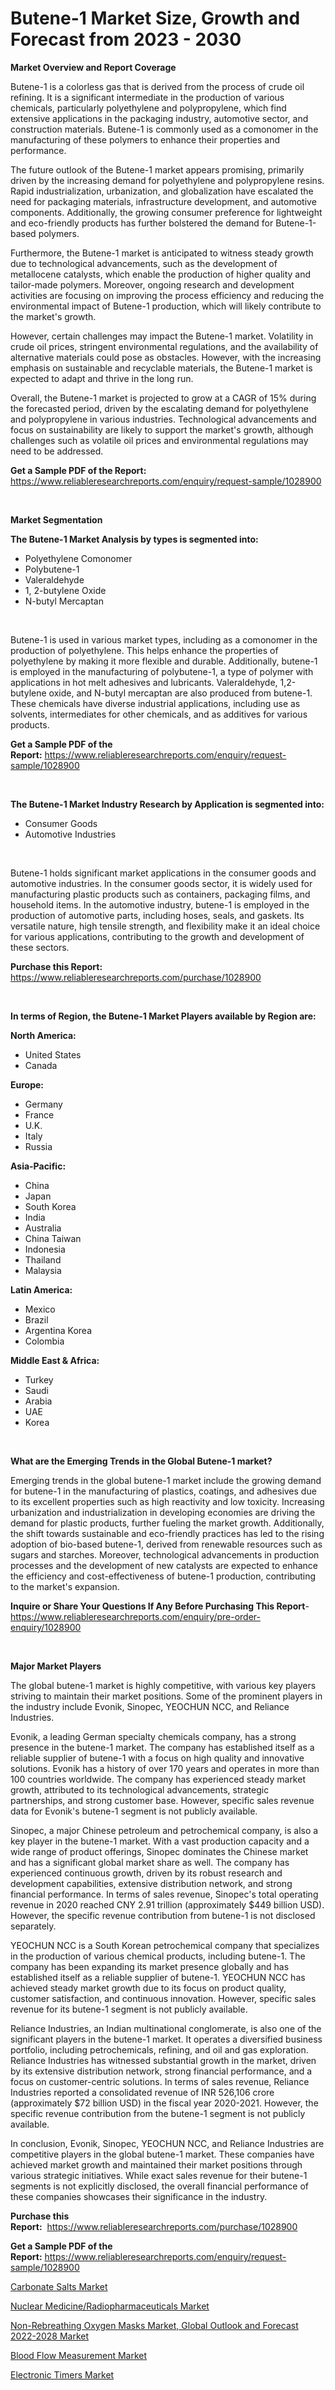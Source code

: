<p><h1>Butene-1 Market Size, Growth and Forecast from 2023 - 2030</h1></p><p><strong>Market Overview and Report Coverage</strong></p>
<p><p>Butene-1 is a colorless gas that is derived from the process of crude oil refining. It is a significant intermediate in the production of various chemicals, particularly polyethylene and polypropylene, which find extensive applications in the packaging industry, automotive sector, and construction materials. Butene-1 is commonly used as a comonomer in the manufacturing of these polymers to enhance their properties and performance.</p><p>The future outlook of the Butene-1 market appears promising, primarily driven by the increasing demand for polyethylene and polypropylene resins. Rapid industrialization, urbanization, and globalization have escalated the need for packaging materials, infrastructure development, and automotive components. Additionally, the growing consumer preference for lightweight and eco-friendly products has further bolstered the demand for Butene-1-based polymers.</p><p>Furthermore, the Butene-1 market is anticipated to witness steady growth due to technological advancements, such as the development of metallocene catalysts, which enable the production of higher quality and tailor-made polymers. Moreover, ongoing research and development activities are focusing on improving the process efficiency and reducing the environmental impact of Butene-1 production, which will likely contribute to the market's growth.</p><p>However, certain challenges may impact the Butene-1 market. Volatility in crude oil prices, stringent environmental regulations, and the availability of alternative materials could pose as obstacles. However, with the increasing emphasis on sustainable and recyclable materials, the Butene-1 market is expected to adapt and thrive in the long run.</p><p>Overall, the Butene-1 market is projected to grow at a CAGR of 15% during the forecasted period, driven by the escalating demand for polyethylene and polypropylene in various industries. Technological advancements and focus on sustainability are likely to support the market's growth, although challenges such as volatile oil prices and environmental regulations may need to be addressed.</p></p>
<p><strong>Get a Sample PDF of the Report:</strong> <a href="https://www.reliableresearchreports.com/enquiry/request-sample/1028900">https://www.reliableresearchreports.com/enquiry/request-sample/1028900</a></p>
<p>&nbsp;</p>
<p><strong>Market Segmentation</strong></p>
<p><strong>The Butene-1 Market Analysis by types is segmented into:</strong></p>
<p><ul><li>Polyethylene Comonomer</li><li>Polybutene-1</li><li>Valeraldehyde</li><li>1, 2-butylene Oxide</li><li>N-butyl Mercaptan</li></ul></p>
<p>&nbsp;</p>
<p><p>Butene-1 is used in various market types, including as a comonomer in the production of polyethylene. This helps enhance the properties of polyethylene by making it more flexible and durable. Additionally, butene-1 is employed in the manufacturing of polybutene-1, a type of polymer with applications in hot melt adhesives and lubricants. Valeraldehyde, 1,2-butylene oxide, and N-butyl mercaptan are also produced from butene-1. These chemicals have diverse industrial applications, including use as solvents, intermediates for other chemicals, and as additives for various products.</p></p>
<p><strong>Get a Sample PDF of the Report:</strong>&nbsp;<a href="https://www.reliableresearchreports.com/enquiry/request-sample/1028900">https://www.reliableresearchreports.com/enquiry/request-sample/1028900</a></p>
<p>&nbsp;</p>
<p><strong>The Butene-1 Market Industry Research by Application is segmented into:</strong></p>
<p><ul><li>Consumer Goods</li><li>Automotive Industries</li></ul></p>
<p>&nbsp;</p>
<p><p>Butene-1 holds significant market applications in the consumer goods and automotive industries. In the consumer goods sector, it is widely used for manufacturing plastic products such as containers, packaging films, and household items. In the automotive industry, butene-1 is employed in the production of automotive parts, including hoses, seals, and gaskets. Its versatile nature, high tensile strength, and flexibility make it an ideal choice for various applications, contributing to the growth and development of these sectors.</p></p>
<p><strong>Purchase this Report:</strong>&nbsp; <a href="https://www.reliableresearchreports.com/purchase/1028900">https://www.reliableresearchreports.com/purchase/1028900</a></p>
<p>&nbsp;</p>
<p><strong>In terms of Region, the Butene-1 Market Players available by Region are:</strong></p>
<p>
    <p> <strong> North America: </strong>
        <ul>
            <li>United States</li>
            <li>Canada</li>
        </ul>
        </p> 
    <p> <strong> Europe: </strong>
        <ul>
            <li>Germany</li>
            <li>France</li>
            <li>U.K.</li>
            <li>Italy</li>
            <li>Russia</li>
        </ul>
        </p> 
    <p> <strong> Asia-Pacific: </strong>
        <ul>
            <li>China</li>
            <li>Japan</li>
            <li>South Korea</li>
            <li>India</li>
            <li>Australia</li>
            <li>China Taiwan</li>
            <li>Indonesia</li>
            <li>Thailand</li>
            <li>Malaysia</li>
        </ul>
        </p> 
    <p> <strong> Latin America: </strong>
        <ul>
            <li>Mexico</li>
            <li>Brazil</li>
            <li>Argentina Korea</li>
            <li>Colombia</li>
        </ul>
        </p> 
    <p> <strong> Middle East & Africa: </strong>
        <ul>
            <li>Turkey</li>
            <li>Saudi</li>
            <li>Arabia</li>
            <li>UAE</li>
            <li>Korea</li>
        </ul>
    </p>
    </p>
<p>&nbsp;</p>
<p><strong>What are the Emerging Trends in the Global Butene-1 market?</strong></p>
<p><p>Emerging trends in the global butene-1 market include the growing demand for butene-1 in the manufacturing of plastics, coatings, and adhesives due to its excellent properties such as high reactivity and low toxicity. Increasing urbanization and industrialization in developing economies are driving the demand for plastic products, further fueling the market growth. Additionally, the shift towards sustainable and eco-friendly practices has led to the rising adoption of bio-based butene-1, derived from renewable resources such as sugars and starches. Moreover, technological advancements in production processes and the development of new catalysts are expected to enhance the efficiency and cost-effectiveness of butene-1 production, contributing to the market's expansion.</p></p>
<p><strong>Inquire or Share Your Questions If Any Before Purchasing This Report</strong>- <a href="https://www.reliableresearchreports.com/enquiry/pre-order-enquiry/1028900">https://www.reliableresearchreports.com/enquiry/pre-order-enquiry/1028900</a></p>
<p>&nbsp;</p>
<p><strong>Major Market Players</strong></p>
<p><p>The global butene-1 market is highly competitive, with various key players striving to maintain their market positions. Some of the prominent players in the industry include Evonik, Sinopec, YEOCHUN NCC, and Reliance Industries.</p><p>Evonik, a leading German specialty chemicals company, has a strong presence in the butene-1 market. The company has established itself as a reliable supplier of butene-1 with a focus on high quality and innovative solutions. Evonik has a history of over 170 years and operates in more than 100 countries worldwide. The company has experienced steady market growth, attributed to its technological advancements, strategic partnerships, and strong customer base. However, specific sales revenue data for Evonik's butene-1 segment is not publicly available.</p><p>Sinopec, a major Chinese petroleum and petrochemical company, is also a key player in the butene-1 market. With a vast production capacity and a wide range of product offerings, Sinopec dominates the Chinese market and has a significant global market share as well. The company has experienced continuous growth, driven by its robust research and development capabilities, extensive distribution network, and strong financial performance. In terms of sales revenue, Sinopec's total operating revenue in 2020 reached CNY 2.91 trillion (approximately $449 billion USD). However, the specific revenue contribution from butene-1 is not disclosed separately.</p><p>YEOCHUN NCC is a South Korean petrochemical company that specializes in the production of various chemical products, including butene-1. The company has been expanding its market presence globally and has established itself as a reliable supplier of butene-1. YEOCHUN NCC has achieved steady market growth due to its focus on product quality, customer satisfaction, and continuous innovation. However, specific sales revenue for its butene-1 segment is not publicly available.</p><p>Reliance Industries, an Indian multinational conglomerate, is also one of the significant players in the butene-1 market. It operates a diversified business portfolio, including petrochemicals, refining, and oil and gas exploration. Reliance Industries has witnessed substantial growth in the market, driven by its extensive distribution network, strong financial performance, and a focus on customer-centric solutions. In terms of sales revenue, Reliance Industries reported a consolidated revenue of INR 526,106 crore (approximately $72 billion USD) in the fiscal year 2020-2021. However, the specific revenue contribution from the butene-1 segment is not publicly available.</p><p>In conclusion, Evonik, Sinopec, YEOCHUN NCC, and Reliance Industries are competitive players in the global butene-1 market. These companies have achieved market growth and maintained their market positions through various strategic initiatives. While exact sales revenue for their butene-1 segments is not explicitly disclosed, the overall financial performance of these companies showcases their significance in the industry.</p></p>
<p><strong>Purchase this Report:</strong>&nbsp;&nbsp;<a href="https://www.reliableresearchreports.com/purchase/1028900">https://www.reliableresearchreports.com/purchase/1028900</a></p>
<p></p>
<p><strong>Get a Sample PDF of the Report:</strong>&nbsp;<a href="https://www.reliableresearchreports.com/enquiry/request-sample/1028900">https://www.reliableresearchreports.com/enquiry/request-sample/1028900</a></p>
<p><p><a href="https://www.linkedin.com/pulse/decoding-carbonate-salts-market-deep-dive-latest-trends-cztme/">Carbonate Salts Market</a></p><p><a href="https://issuu.com/reportprime-2/docs/nuclear-medicineradiopharmaceuticals-market-size-2?fr=xKAE9_zU1NQ">Nuclear Medicine/Radiopharmaceuticals Market</a></p><p><a href="https://medium.com/@lisasanchez1968/non-rebreathing-oxygen-masks-market-global-outlook-and-forecast-2022-2028-market-size-growth-c224436e927e">Non-Rebreathing Oxygen Masks Market, Global Outlook and Forecast 2022-2028 Market</a></p><p><a href="https://issuu.com/reportprime-2/docs/blood-flow-measurement-market-size-2030.pptx?fr=xKAE9_zU1NQ">Blood Flow Measurement Market</a></p><p><a href="https://www.reportprime.com/electronic-timers-r2604">Electronic Timers Market</a></p></p>